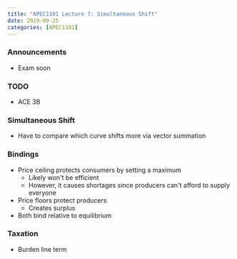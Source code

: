 ```yaml
---
title: "APEC1101 Lecture 7: Simultaneous Shift"
date: 2019-09-25
categories: [APEC1101]
---
```


### Announcements

- Exam soon

### TODO

- ACE 3B

### Simultaneous Shift

- Have to compare which curve shifts more via vector summation

### Bindings

- Price ceiling protects consumers by setting a maximum
    - Likely won't be efficient
    - However, it causes shortages since producers can't afford to supply everyone
- Price floors protect producers
    - Creates surplus
- Both bind relative to equilibrium

### Taxation

- Burden line term
